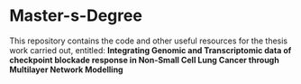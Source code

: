 # Master-s-Degree
This repository contains the code and other useful resources for the thesis work carried out, entitled: **Integrating Genomic and Transcriptomic data of checkpoint blockade response in Non-Small Cell Lung Cancer through Multilayer Network Modelling**
